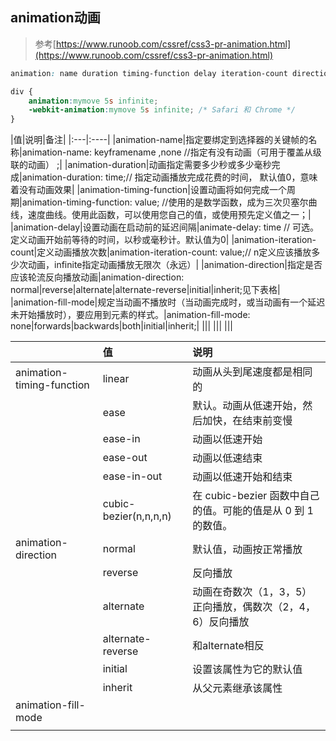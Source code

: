 ## animation动画

> 参考[https://www.runoob.com/cssref/css3-pr-animation.html](https://www.runoob.com/cssref/css3-pr-animation.html)

```css
animation: name duration timing-function delay iteration-count direction fill-mode play-state;

div {
    animation:mymove 5s infinite;
    -webkit-animation:mymove 5s infinite; /* Safari 和 Chrome */
}
```

|值|说明|备注|
|:---|:----|
|animation-name|指定要绑定到选择器的关键帧的名称|animation-name: keyframename ,none //指定有没有动画（可用于覆盖从级联的动画） ;|
|animation-duration|动画指定需要多少秒或多少毫秒完成|animation-duration: time;// 指定动画播放完成花费的时间， 默认值0，意味着没有动画效果|
|animation-timing-function|设置动画将如何完成一个周期|animation-timing-function: value; //使用的是数学函数，成为三次贝塞尔曲线，速度曲线。使用此函数，可以使用您自己的值，或使用预先定义值之一；|
|animation-delay|设置动画在启动前的延迟间隔|animate-delay: time	// 可选。定义动画开始前等待的时间，以秒或毫秒计。默认值为0|
|animation-iteration-count|定义动画播放次数|animation-iteration-count: value;// n定义应该播放多少次动画，infinite指定动画播放无限次（永远）|
|animation-direction|指定是否应该轮流反向播放动画|animation-direction: normal|reverse|alternate|alternate-reverse|initial|inherit;见下表格|
|animation-fill-mode|规定当动画不播放时（当动画完成时，或当动画有一个延迟未开始播放时），要应用到元素的样式。|animation-fill-mode: none|forwards|backwards|both|initial|inherit;|
|||
|||
|||

||值|说明|
|:--|:--|:--|
|animation-timing-function|linear|动画从头到尾速度都是相同的|
||ease|默认。动画从低速开始，然后加快，在结束前变慢|
||ease-in|动画以低速开始|
||ease-out|动画以低速结束|
||ease-in-out|动画以低速开始和结束|
||cubic-bezier(n,n,n,n)|在 cubic-bezier 函数中自己的值。可能的值是从 0 到 1 的数值。|
|animation-direction|normal|默认值，动画按正常播放|
||reverse|反向播放|
||alternate|动画在奇数次（1，3，5）正向播放，偶数次（2，4，6）反向播放|
||alternate-reverse|和alternate相反|
||initial|设置该属性为它的默认值|
||inherit|从父元素继承该属性|
|animation-fill-mode|||
||||




































